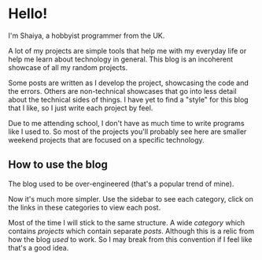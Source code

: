 # Hello!
I'm Shaiya, a hobbyist programmer from the UK.

A lot of my projects are simple tools that help me with my everyday life or help me learn about technology in general. This blog is an incoherent showcase of all my random projects. 

Some posts are written as I develop the project, showcasing the code and the errors. Others are non-technical showcases that go into less detail about the technical sides of things. I have yet to find a "style" for this blog that I like, so I just write each project by feel.

Due to me attending school, I don't have as much time to write programs like I used to. So most of the projects you'll probably see here are smaller weekend projects that are focused on a specific technology.

## How to use the blog
The blog used to be over-engineered (that's a popular trend of mine).

Now it's much more simpler. Use the sidebar to see each category, click on the links in these categories to view each post. 

Most of the time I will stick to the same structure. A wide *category* which contains *projects* which contain separate *posts*. Although this is a relic from how the blog *used* to work. So I may break from this convention if I feel like that's a good idea.